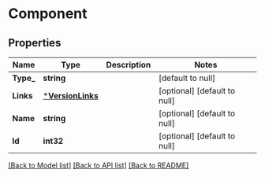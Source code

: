 # Component

## Properties
Name | Type | Description | Notes
------------ | ------------- | ------------- | -------------
**Type_** | **string** |  | [default to null]
**Links** | [***VersionLinks**](version_links.md) |  | [optional] [default to null]
**Name** | **string** |  | [optional] [default to null]
**Id** | **int32** |  | [optional] [default to null]

[[Back to Model list]](../README.md#documentation-for-models) [[Back to API list]](../README.md#documentation-for-api-endpoints) [[Back to README]](../README.md)


